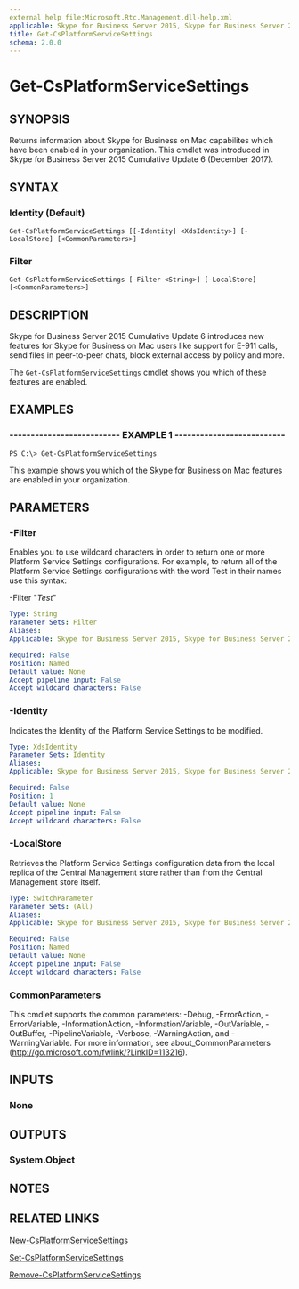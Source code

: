 ```yaml
---
external help file:Microsoft.Rtc.Management.dll-help.xml
applicable: Skype for Business Server 2015, Skype for Business Server 2019
title: Get-CsPlatformServiceSettings
schema: 2.0.0
---
```


# Get-CsPlatformServiceSettings

## SYNOPSIS
Returns information about Skype for Business on Mac capabilites which have been enabled in your organization. This cmdlet was introduced in Skype for Business Server 2015 Cumulative Update 6 (December 2017).

## SYNTAX

### Identity (Default)
```
Get-CsPlatformServiceSettings [[-Identity] <XdsIdentity>] [-LocalStore] [<CommonParameters>]
```

### Filter
```
Get-CsPlatformServiceSettings [-Filter <String>] [-LocalStore] [<CommonParameters>]
```

## DESCRIPTION
Skype for Business Server 2015 Cumulative Update 6 introduces new features for Skype for Business on Mac users like support for E-911 calls, send files in peer-to-peer chats, block external access by policy and more.

The `Get-CsPlatformServiceSettings` cmdlet shows you which of these features are enabled.

## EXAMPLES

### -------------------------- EXAMPLE 1 --------------------------
```
PS C:\> Get-CsPlatformServiceSettings
```

This example shows you which of the Skype for Business on Mac features are enabled in your organization.

## PARAMETERS

### -Filter
Enables you to use wildcard characters in order to return one or more Platform Service Settings configurations.
For example, to return all of the Platform Service Settings configurations with the word Test in their names use this syntax:

-Filter "*Test*"

```yaml
Type: String
Parameter Sets: Filter
Aliases:
Applicable: Skype for Business Server 2015, Skype for Business Server 2019

Required: False
Position: Named
Default value: None
Accept pipeline input: False
Accept wildcard characters: False
```

### -Identity
Indicates the Identity of the Platform Service Settings to be modified.

```yaml
Type: XdsIdentity
Parameter Sets: Identity
Aliases:
Applicable: Skype for Business Server 2015, Skype for Business Server 2019

Required: False
Position: 1
Default value: None
Accept pipeline input: False
Accept wildcard characters: False
```

### -LocalStore
Retrieves the Platform Service Settings configuration data from the local replica of the Central Management store rather than from the Central Management store itself.

```yaml
Type: SwitchParameter
Parameter Sets: (All)
Aliases:
Applicable: Skype for Business Server 2015, Skype for Business Server 2019

Required: False
Position: Named
Default value: None
Accept pipeline input: False
Accept wildcard characters: False
```

### CommonParameters
This cmdlet supports the common parameters: -Debug, -ErrorAction, -ErrorVariable, -InformationAction, -InformationVariable, -OutVariable, -OutBuffer, -PipelineVariable, -Verbose, -WarningAction, and -WarningVariable.
For more information, see about_CommonParameters (http://go.microsoft.com/fwlink/?LinkID=113216).

## INPUTS

### None


## OUTPUTS

### System.Object

## NOTES

## RELATED LINKS
[New-CsPlatformServiceSettings](https://docs.microsoft.com/en-us/powershell/module/skype/new-csplatformservicesettings?view=skype-ps)

[Set-CsPlatformServiceSettings](https://docs.microsoft.com/en-us/powershell/module/skype/set-csplatformservicesettings?view=skype-ps)

[Remove-CsPlatformServiceSettings](https://docs.microsoft.com/en-us/powershell/module/skype/remove-csplatformservicesettings?view=skype-ps)
